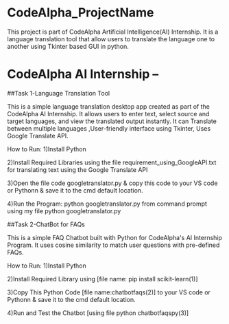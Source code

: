 # CodeAlpha_ProjectName
This project is part of CodeAlpha Artificial Intelligence(AI) Internship. It is a language translation tool that allow users to translate the language one to another using Tkinter based GUI in python.
# CodeAlpha AI Internship – 
##Task 1-Language Translation Tool

This is a simple language translation desktop app created as part of the CodeAlpha AI Internship. It allows users to enter text, select source and target languages, and view the translated output instantly. It can Translate between multiple languages ,User-friendly interface using Tkinter, Uses Google Translate API.

How to Run:
1)Install Python

2)Install Required Libraries using the file requirement_using_GoogleAPI.txt for translating text using the Google Translate API

3)Open the file code googletranslator.py & copy this code to your VS code or Pythonn & save it to the cmd default location.

4)Run the Program: python googletranslator.py from command prompt using my file python googletranslator.py


##Task 2-ChatBot for FAQs

This is a simple FAQ Chatbot built with Python for CodeAlpha's AI Internship Program. It uses cosine similarity to match user questions with pre-defined FAQs.

How to Run:
1)Install Python

2)Install Required Library using [file name: pip install scikit-learn(1)]

3)Copy This Python Code [file name:chatbotfaqs(2)] to your VS code or Pythonn & save it to the cmd default location.

4)Run and Test the Chatbot [using file python chatbotfaqspy(3)]


